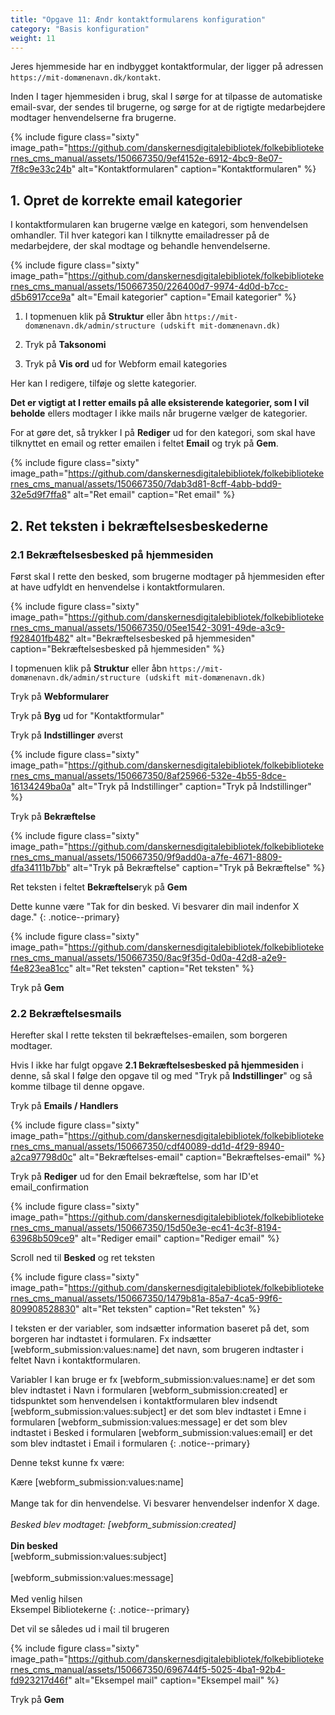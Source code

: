 ```yaml
---
title: "Opgave 11: Ændr kontaktformularens konfiguration"
category: "Basis konfiguration"
weight: 11
---
```


Jeres hjemmeside har en indbygget kontaktformular, der ligger på adressen `https://mit-domænenavn.dk/kontakt`. 

Inden I tager hjemmesiden i brug, skal I sørge for at tilpasse de automatiske email-svar, der sendes til brugerne, og sørge for at de rigtigte medarbejdere modtager henvendelserne fra brugerne.

{% include figure class="sixty" image_path="https://github.com/danskernesdigitalebibliotek/folkebibliotekernes_cms_manual/assets/150667350/9ef4152e-6912-4bc9-8e07-7f8c9e33c24b" alt="Kontaktformularen" caption="Kontaktformularen" %}

## 1. Opret de korrekte email kategorier
I kontaktformularen kan brugerne vælge en kategori, som henvendelsen omhandler. Til hver kategori kan I tilknytte emailadresser på de medarbejdere, der skal modtage og behandle henvendelserne.

{% include figure class="sixty" image_path="https://github.com/danskernesdigitalebibliotek/folkebibliotekernes_cms_manual/assets/150667350/226400d7-9974-4d0d-b7cc-d5b6917cce9a" alt="Email kategorier" caption="Email kategorier" %}

1. I topmenuen klik på **Struktur** eller åbn `https://mit-domænenavn.dk/admin/structure (udskift mit-domænenavn.dk)`

2. Tryk på **Taksonomi**

3. Tryk på **Vis ord** ud for Webform email kategories

Her kan I redigere, tilføje og slette kategorier. 

**Det er vigtigt at I retter emails på alle eksisterende kategorier, som I vil beholde** ellers modtager I ikke mails når brugerne vælger de kategorier.

For at gøre det, så trykker I på **Rediger** ud for den kategori, som skal have tilknyttet en email og retter emailen i feltet **Email** og tryk på **Gem**.

{% include figure class="sixty" image_path="https://github.com/danskernesdigitalebibliotek/folkebibliotekernes_cms_manual/assets/150667350/7dab3d81-8cff-4abb-bdd9-32e5d9f7ffa8" alt="Ret email" caption="Ret email" %}

## 2. Ret teksten i bekræftelsesbeskederne

### 2.1 Bekræftelsesbesked på hjemmesiden
Først skal I rette den besked, som brugerne modtager på hjemmesiden efter at have udfyldt en henvendelse i kontaktformularen.

{% include figure class="sixty" image_path="https://github.com/danskernesdigitalebibliotek/folkebibliotekernes_cms_manual/assets/150667350/05ee1542-3091-49de-a3c9-f928401fb482" alt="Bekræftelsesbesked på hjemmesiden" caption="Bekræftelsesbesked på hjemmesiden" %}

I topmenuen klik på **Struktur** eller åbn `https://mit-domænenavn.dk/admin/structure (udskift mit-domænenavn.dk)`

Tryk på **Webformularer**

Tryk på **Byg** ud for "Kontaktformular"

Tryk på **Indstillinger** øverst

{% include figure class="sixty" image_path="https://github.com/danskernesdigitalebibliotek/folkebibliotekernes_cms_manual/assets/150667350/8af25966-532e-4b55-8dce-16134249ba0a" alt="Tryk på Indstillinger" caption="Tryk på Indstillinger" %}

Tryk på **Bekræftelse** 

{% include figure class="sixty" image_path="https://github.com/danskernesdigitalebibliotek/folkebibliotekernes_cms_manual/assets/150667350/9f9add0a-a7fe-4671-8809-dfa34111b7bb" alt="Tryk på Bekræftelse" caption="Tryk på Bekræftelse" %}

Ret teksten i feltet **Bekræftelse**ryk på **Gem**

Dette kunne være "Tak for din besked. Vi besvarer din mail indenfor X dage."
{: .notice--primary}

{% include figure class="sixty" image_path="https://github.com/danskernesdigitalebibliotek/folkebibliotekernes_cms_manual/assets/150667350/8ac9f35d-0d0a-42d8-a2e9-f4e823ea81cc" alt="Ret teksten" caption="Ret teksten" %}

Tryk på **Gem**

### 2.2 Bekræftelsesmails
Herefter skal I rette teksten til bekræftelses-emailen, som borgeren modtager.

Hvis I ikke har fulgt opgave **2.1 Bekræftelsesbesked på hjemmesiden** i denne, så skal I følge den opgave til og med "Tryk på **Indstillinger**" og så komme tilbage til denne opgave.

Tryk på **Emails / Handlers**

{% include figure class="sixty" image_path="https://github.com/danskernesdigitalebibliotek/folkebibliotekernes_cms_manual/assets/150667350/cdf40089-dd1d-4f29-8940-a2ca97798d0c" alt="Bekræftelses-email" caption="Bekræftelses-email" %}

Tryk på **Rediger** ud for den Email bekræftelse, som har ID'et email_confirmation 

{% include figure class="sixty" image_path="https://github.com/danskernesdigitalebibliotek/folkebibliotekernes_cms_manual/assets/150667350/15d50e3e-ec41-4c3f-8194-63968b509ce9" alt="Rediger email" caption="Rediger email" %}

Scroll ned til **Besked** og ret teksten

{% include figure class="sixty" image_path="https://github.com/danskernesdigitalebibliotek/folkebibliotekernes_cms_manual/assets/150667350/1479b81a-85a7-4ca5-99f6-809908528830" alt="Ret teksten" caption="Ret teksten" %}

I teksten er der variabler, som indsætter information baseret på det, som borgeren har indtastet i formularen. Fx indsætter [webform_submission:values:name] det navn, som brugeren indtaster i feltet Navn i kontaktformularen.

Variabler I kan bruge er fx
[webform_submission:values:name] er det som blev indtastet i Navn i formularen
[webform_submission:created] er tidspunktet som henvendelsen i kontaktformularen blev indsendt
[webform_submission:values:subject] er det som blev indtastet i Emne i formularen
[webform_submission:values:message] er det som blev indtastet i Besked i formularen
[webform_submission:values:email] er det som blev indtastet i Email i formularen
{: .notice--primary}

Denne tekst kunne fx være:

Kære [webform_submission:values:name]\
\
Mange tak for din henvendelse. Vi besvarer henvendelser indenfor X dage.\
\
*Besked blev modtaget: [webform_submission:created]*\
\
**Din besked**\
[webform_submission:values:subject]\
\
[webform_submission:values:message]\
\
Med venlig hilsen\
Eksempel Bibliotekerne
{: .notice--primary}

Det vil se således ud i mail til brugeren

{% include figure class="sixty" image_path="https://github.com/danskernesdigitalebibliotek/folkebibliotekernes_cms_manual/assets/150667350/696744f5-5025-4ba1-92b4-fd923217d46f" alt="Eksempel mail" caption="Eksempel mail" %}

Tryk på **Gem**
